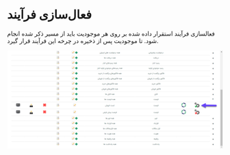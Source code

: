 # فعال‌سازی فرآیند

فعالسازی فرآیند استقرار داده شده بر روی هر موجودیت باید از مسیر ذکر شده انجام شود. تا موجودیت پس از ذخیره در چرخه این فرآیند قرار گیرد.

![](active-cycle.png)

